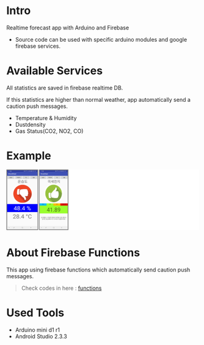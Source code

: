 # Intro
Realtime forecast app with Arduino and Firebase

* Source code can be used with specific arduino modules and google firebase services.

# Available Services
All statistics are saved in firebase realtime DB.

If this statistics are higher than normal weather, app automatically send a caution push messages.

- Temperature & Humidity
- Dustdensity
- Gas Status(CO2, NO2, CO)

# Example
![silverwheel](/silverwheel.png)

# About Firebase Functions
This app using firebase functions which automatically send caution push messages.

> Check codes in here : [functions](https://github.com/Cradirow/Arduino/blob/master/functions/index.js)


# Used Tools
- Arduino mini d1 r1
- Android Studio 2.3.3
